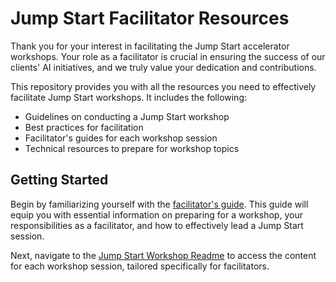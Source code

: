 # Jump Start Facilitator Resources

Thank you for your interest in facilitating the Jump Start accelerator workshops. Your role as a facilitator is crucial in ensuring the success of our clients' AI initiatives, and we truly value your dedication and contributions.

This repository provides you with all the resources you need to effectively facilitate Jump Start workshops. It includes the following:

- Guidelines on conducting a Jump Start workshop
- Best practices for facilitation
- Facilitator's guides for each workshop session
- Technical resources to prepare for workshop topics

## Getting Started

Begin by familiarizing yourself with the [facilitator's guide](./facilitator-guide/README.md). This guide will equip you with essential information on preparing for a workshop, your responsibilities as a facilitator, and how to effectively lead a Jump Start session.

Next, navigate to the [Jump Start Workshop Readme](./jumpstart-guides/README.md) to access the content for each workshop session, tailored specifically for facilitators.
